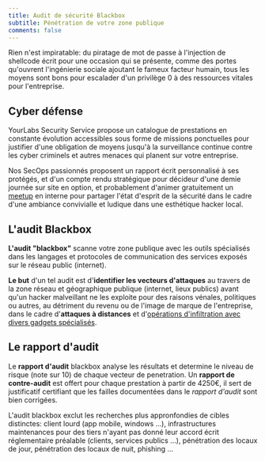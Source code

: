 ```yaml
---
title: Audit de sécurité Blackbox
subtitle: Pénétration de votre zone publique
comments: false
---
```


Rien n'est impiratable: du piratage de mot de passe à l'injection de shellcode
écrit pour une occasion qui se présente, comme des portes qu'ouvrent
l'ingénierie sociale ajoutant le fameux facteur humain, tous les moyens sont
bons pour escalader d'un privilège 0 à des ressources vitales pour
l'entreprise.

## Cyber défense

YourLabs Security Service propose un catalogue de prestations en
constante évolution accessibles sous forme de missions ponctuelles pour
justifier d'une obligation de moyens jusqu'à la surveillance continue contre
les cyber criminels et autres menaces qui planent sur votre entreprise.

Nos SecOps passionnés proposent un rapport écrit personnalisé à ses protégés,
et d'un compte rendu stratégique pour décideur d'une demie journée sur site en
option, et probablement d'animer gratuitement un
[meetup](https://www.meetup.com/Angouleme-Hack-Dev-Barcamp-1337/) en interne
pour partager l'état d'esprit de la sécurité dans le cadre d'une ambiance
convivialle et ludique dans une esthétique hacker local.

## L'audit Blackbox

**L'audit "blackbox"** scanne votre zone publique avec les outils spécialisés dans
les langages et protocoles de communication des services exposés sur le réseau
public (internet).

**Le but** d'un tel audit est d'**identifier les vecteurs d'attaques** au
travers de la zone réseau et géographique publique (internet, lieux publics)
avant qu'un hacker malveillant ne les exploite pour des raisons vénales,
politiques ou autres, au détriment du revenu ou de l'image de marque de
l'entreprise, dans le cadre d'**attaques à distances** et d'[opérations
d'infiltration avec divers gadgets
spécialisés](https://gitpitch.com/yourlabs/security).

## Le rapport d'audit

Le **rapport d'audit** blackbox analyse les résultats et determine le niveau de
risque (note sur 10) de chaque vecteur de penetration. Un **rapport de
contre-audit** est offert pour chaque prestation à partir de 4250€, il sert de
justificatif certifiant que les failles documentées dans le *rapport d'audit*
sont bien corrigées.

L'audit blackbox exclut les recherches plus appronfondies de cibles distinctes:
client lourd (app mobile, windows ...), infrastructures maintenances pour des
tiers n'ayant pas donné leur accord écrit réglementaire préalable (clients,
services publics ...), pénétration des locaux de jour, pénétration des locaux
de nuit, phishing ...

